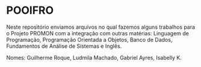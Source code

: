 # POOIFRO

Neste repositório enviamos arquivos no qual fazemos alguns trabalhos para o Projeto PROMON com a integração com outras matérias: Linguagem de Programação, Programação Orientada a Objetos, Banco de Dados, Fundamentos de Análise de Sistemas e Inglês.

Nomes:  Guilherme Roque, Ludmila Machado, Gabriel Ayres, Isabelly K.
